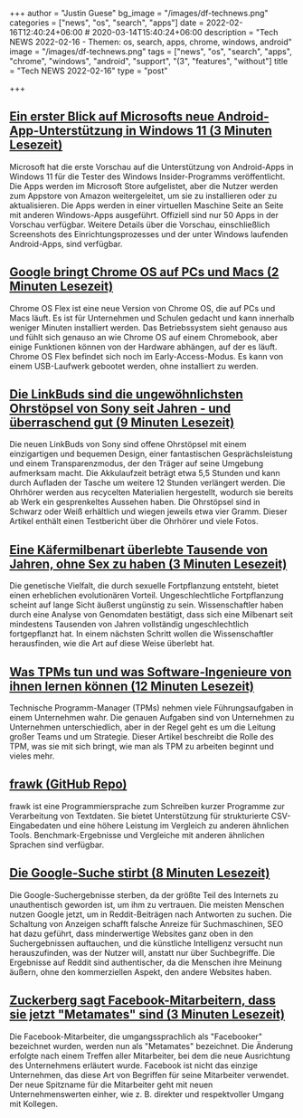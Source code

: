 +++
author = "Justin Guese"
bg_image = "/images/df-technews.png"
categories = ["news", "os", "search", "apps"]
date = 2022-02-16T12:40:24+06:00 # 2020-03-14T15:40:24+06:00
description = "Tech NEWS 2022-02-16 - Themen: os, search, apps, chrome, windows, android"
image = "/images/df-technews.png"
tags = ["news", "os", "search", "apps", "chrome", "windows", "android", "support", "(3", "features", "without"]
title = "Tech NEWS 2022-02-16"
type = "post"

+++

## [Ein erster Blick auf Microsofts neue Android-App-Unterstützung in Windows 11 (3 Minuten Lesezeit)](https://www.theverge.com/22737102/microsoft-windows-11-android-apps-support-feature-hands-on)

 Microsoft hat die erste Vorschau auf die Unterstützung von Android-Apps in Windows 11 für die Tester des Windows Insider-Programms veröffentlicht. Die Apps werden im Microsoft Store aufgelistet, aber die Nutzer werden zum Appstore von Amazon weitergeleitet, um sie zu installieren oder zu aktualisieren. Die Apps werden in einer virtuellen Maschine Seite an Seite mit anderen Windows-Apps ausgeführt. Offiziell sind nur 50 Apps in der Vorschau verfügbar. Weitere Details über die Vorschau, einschließlich Screenshots des Einrichtungsprozesses und der unter Windows laufenden Android-Apps, sind verfügbar.

## [Google bringt Chrome OS auf PCs und Macs (2 Minuten Lesezeit)](https://www.theverge.com/2022/2/15/22934810/google-chrome-os-chromebooks-flex-operating-system-enterprise-schools)

 Chrome OS Flex ist eine neue Version von Chrome OS, die auf PCs und Macs läuft. Es ist für Unternehmen und Schulen gedacht und kann innerhalb weniger Minuten installiert werden. Das Betriebssystem sieht genauso aus und fühlt sich genauso an wie Chrome OS auf einem Chromebook, aber einige Funktionen können von der Hardware abhängen, auf der es läuft. Chrome OS Flex befindet sich noch im Early-Access-Modus. Es kann von einem USB-Laufwerk gebootet werden, ohne installiert zu werden.

## [Die LinkBuds sind die ungewöhnlichsten Ohrstöpsel von Sony seit Jahren - und überraschend gut (9 Minuten Lesezeit)](https://www.theverge.com/22933521/sony-linkbuds-earbuds-review-features-specs)

 Die neuen LinkBuds von Sony sind offene Ohrstöpsel mit einem einzigartigen und bequemen Design, einer fantastischen Gesprächsleistung und einem Transparenzmodus, der den Träger auf seine Umgebung aufmerksam macht. Die Akkulaufzeit beträgt etwa 5,5 Stunden und kann durch Aufladen der Tasche um weitere 12 Stunden verlängert werden. Die Ohrhörer werden aus recycelten Materialien hergestellt, wodurch sie bereits ab Werk ein gesprenkeltes Aussehen haben. Die Ohrstöpsel sind in Schwarz oder Weiß erhältlich und wiegen jeweils etwa vier Gramm. Dieser Artikel enthält einen Testbericht über die Ohrhörer und viele Fotos.

## [Eine Käfermilbenart überlebte Tausende von Jahren, ohne Sex zu haben (3 Minuten Lesezeit)](https://interestingengineering.com/asexual-species-beetle-mite)

 Die genetische Vielfalt, die durch sexuelle Fortpflanzung entsteht, bietet einen erheblichen evolutionären Vorteil. Ungeschlechtliche Fortpflanzung scheint auf lange Sicht äußerst ungünstig zu sein. Wissenschaftler haben durch eine Analyse von Genomdaten bestätigt, dass sich eine Milbenart seit mindestens Tausenden von Jahren vollständig ungeschlechtlich fortgepflanzt hat. In einem nächsten Schritt wollen die Wissenschaftler herausfinden, wie die Art auf diese Weise überlebt hat.

## [Was TPMs tun und was Software-Ingenieure von ihnen lernen können (12 Minuten Lesezeit)](https://newsletter.pragmaticengineer.com/p/what-tpms-do)

 Technische Programm-Manager (TPMs) nehmen viele Führungsaufgaben in einem Unternehmen wahr. Die genauen Aufgaben sind von Unternehmen zu Unternehmen unterschiedlich, aber in der Regel geht es um die Leitung großer Teams und um Strategie. Dieser Artikel beschreibt die Rolle des TPM, was sie mit sich bringt, wie man als TPM zu arbeiten beginnt und vieles mehr.

## [frawk (GitHub Repo)](https://github.com/ezrosent/frawk)

 frawk ist eine Programmiersprache zum Schreiben kurzer Programme zur Verarbeitung von Textdaten. Sie bietet Unterstützung für strukturierte CSV-Eingabedaten und eine höhere Leistung im Vergleich zu anderen ähnlichen Tools. Benchmark-Ergebnisse und Vergleiche mit anderen ähnlichen Sprachen sind verfügbar.

## [Die Google-Suche stirbt (8 Minuten Lesezeit)](https://dkb.io/post/google-search-is-dying)

 Die Google-Suchergebnisse sterben, da der größte Teil des Internets zu unauthentisch geworden ist, um ihm zu vertrauen. Die meisten Menschen nutzen Google jetzt, um in Reddit-Beiträgen nach Antworten zu suchen. Die Schaltung von Anzeigen schafft falsche Anreize für Suchmaschinen, SEO hat dazu geführt, dass minderwertige Websites ganz oben in den Suchergebnissen auftauchen, und die künstliche Intelligenz versucht nun herauszufinden, was der Nutzer will, anstatt nur über Suchbegriffe. Die Ergebnisse auf Reddit sind authentischer, da die Menschen ihre Meinung äußern, ohne den kommerziellen Aspekt, den andere Websites haben.

## [Zuckerberg sagt Facebook-Mitarbeitern, dass sie jetzt "Metamates" sind (3 Minuten Lesezeit)](https://www.marketwatch.com/story/zuckerberg-tells-facebook-employees-they-are-now-metamates-11644959008)

 Die Facebook-Mitarbeiter, die umgangssprachlich als "Facebooker" bezeichnet wurden, werden nun als "Metamates" bezeichnet. Die Änderung erfolgte nach einem Treffen aller Mitarbeiter, bei dem die neue Ausrichtung des Unternehmens erläutert wurde. Facebook ist nicht das einzige Unternehmen, das diese Art von Begriffen für seine Mitarbeiter verwendet. Der neue Spitzname für die Mitarbeiter geht mit neuen Unternehmenswerten einher, wie z. B. direkter und respektvoller Umgang mit Kollegen.

